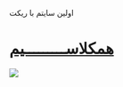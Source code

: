 اولین سایتم با ریکت
<h1><a href='https://s.mamayar.com'>همکلاســـــــــیم</a></h1>
<img src='https://github.com/psycho1767/first_react_site/assets/77152990/aa67c86a-2c56-4695-85e4-fceb94d21a45'>
